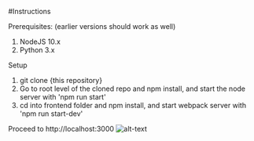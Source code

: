 #Instructions

Prerequisites:
(earlier versions should work as well)
1) NodeJS 10.x 
2) Python 3.x

Setup
1) git clone {this repository}
2) Go to root level of the cloned repo and npm install, and start the node server with 'npm run start'
3) cd into frontend folder and npm install, and  start webpack server with 'npm run start-dev'


Proceed to http://localhost:3000
![alt-text](https://puu.sh/BWfZy/076eeebfdd.png)
